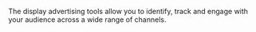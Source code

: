 The display advertising tools allow you to identify, track and engage with your audience across a wide range of channels.